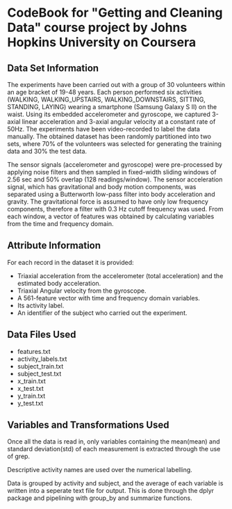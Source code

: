 # CodeBook for "Getting and Cleaning Data" course project by Johns Hopkins University on Coursera

## Data Set Information

The experiments have been carried out with a group of 30 volunteers within an age bracket of 19-48 years. Each person performed six activities (WALKING, WALKING_UPSTAIRS, WALKING_DOWNSTAIRS, SITTING, STANDING, LAYING) wearing a smartphone (Samsung Galaxy S II) on the waist. Using its embedded accelerometer and gyroscope, we captured 3-axial linear acceleration and 3-axial angular velocity at a constant rate of 50Hz. The experiments have been video-recorded to label the data manually. The obtained dataset has been randomly partitioned into two sets, where 70% of the volunteers was selected for generating the training data and 30% the test data. 

The sensor signals (accelerometer and gyroscope) were pre-processed by applying noise filters and then sampled in fixed-width sliding windows of 2.56 sec and 50% overlap (128 readings/window). The sensor acceleration signal, which has gravitational and body motion components, was separated using a Butterworth low-pass filter into body acceleration and gravity. The gravitational force is assumed to have only low frequency components, therefore a filter with 0.3 Hz cutoff frequency was used. From each window, a vector of features was obtained by calculating variables from the time and frequency domain.

## Attribute Information

For each record in the dataset it is provided: 
* Triaxial acceleration from the accelerometer (total acceleration) and the estimated body acceleration. 
* Triaxial Angular velocity from the gyroscope. 
* A 561-feature vector with time and frequency domain variables. 
* Its activity label. 
* An identifier of the subject who carried out the experiment.

## Data Files Used

* features.txt
* activity_labels.txt
* subject_train.txt
* subject_test.txt
* x_train.txt
* x_test.txt
* y_train.txt
* y_test.txt

## Variables and Transformations Used

Once all the data is read in, only variables containing the mean(mean) and standard deviation(std) of each measurement is extracted through the use of grep.

Descriptive activity names are used over the numerical labelling.

Data is grouped by activity and subject, and the average of each variable is written into a seperate text file for output. This is done through the dplyr package and pipelining with group_by and summarize functions.

